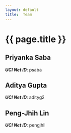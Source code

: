 ```yaml
---
layout: default
title:  Team
---
```


# {{ page.title }}


## Priyanka Saba
***UCI Net ID***: psaba

## Aditya Gupta
***UCI Net ID***: adityg2

##  Peng-Jhih Lin
***UCI Net ID***: pengjhil
